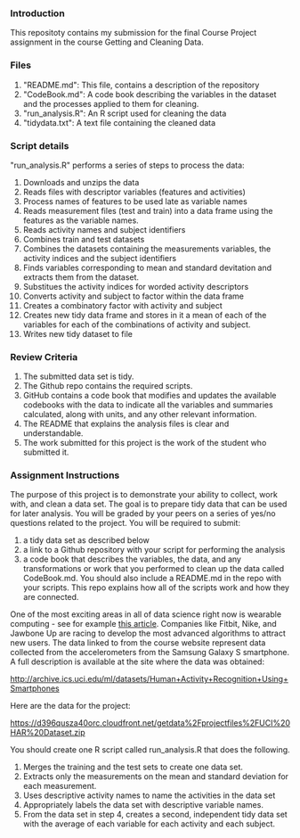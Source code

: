 ### Introduction

This repositoty contains my submission for the final Course Project
assignment in the course Getting and Cleaning Data.

### Files

1. "README.md": This file, contains a description of the repository
2. "CodeBook.md": A code book describing the variables in the dataset
   and the processes applied to them for cleaning.
3. "run_analysis.R": An R script used for cleaning the data
4. "tidydata.txt": A text file containing the cleaned data

### Script details
"run_analysis.R" performs a series of steps to process the data:
1. Downloads and unzips the data
2. Reads files with descriptor variables (features and activities)
3. Process names of features to be used late as variable names
4. Reads measurement files (test and train) into a data frame
   using the features as the variable names.
5. Reads activity names and subject identifiers
6. Combines train and test datasets
7. Combines the datasets containing the measurements variables,
   the activity indices and the subject identifiers
8. Finds variables corresponding to mean and standard devitation
   and extracts them from the dataset.
9. Substitues the activity indices for worded activity descriptors
10. Converts activity and subject to factor within the data frame
11. Creates a combinatory factor with activity and subject
12. Creates new tidy data frame and stores in it a mean of each of the
    variables for each of the combinations of activity and subject.
13. Writes new tidy dataset to file


### Review Criteria
1. The submitted data set is tidy.
2. The Github repo contains the required scripts.
3. GitHub contains a code book that modifies and updates the available
   codebooks with the data to indicate all the variables and summaries
   calculated, along with units, and any other relevant information.
4. The README that explains the analysis files is clear and understandable.
5. The work submitted for this project is the work of the student who submitted it.

### Assignment Instructions

The purpose of this project is to demonstrate your ability to collect,
work with, and clean a data set.
The goal is to prepare tidy data that can be used for later analysis.
You will be graded by your peers on a series of yes/no questions related
to the project. You will be required to submit:
1. a tidy data set as described below
2. a link to a Github repository with your script for performing the analysis
3. a code book that describes the variables, the data, and any transformations
   or work that you performed to clean up the data called CodeBook.md. You
   should also include a README.md in the repo with your scripts. This repo
   explains how all of the scripts work and how they are connected.

One of the most exciting areas in all of data science right now is wearable
computing - see for example [this article](http://www.insideactivitytracking.com/data-science-activity-tracking-and-the-battle-for-the-worlds-top-sports-brand/). Companies like Fitbit, Nike, and
Jawbone Up are racing to develop the most advanced algorithms to attract new
users. The data linked to from the course website represent data collected from
the accelerometers from the Samsung Galaxy S smartphone. A full description is
available at the site where the data was obtained:

http://archive.ics.uci.edu/ml/datasets/Human+Activity+Recognition+Using+Smartphones

Here are the data for the project:

https://d396qusza40orc.cloudfront.net/getdata%2Fprojectfiles%2FUCI%20HAR%20Dataset.zip

You should create one R script called run_analysis.R that does the following.

1. Merges the training and the test sets to create one data set.
2. Extracts only the measurements on the mean and standard deviation for each measurement.
3. Uses descriptive activity names to name the activities in the data set
4. Appropriately labels the data set with descriptive variable names.
5. From the data set in step 4, creates a second, independent tidy data set with the
   average of each variable for each activity and each subject.
